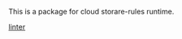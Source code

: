 This is a package for cloud storare-rules runtime.

[linter](https://storage.googleapis.com/firebase-preview-drop/emulator/cloud-storage-rules-runtime-v1.0.1.jar)

